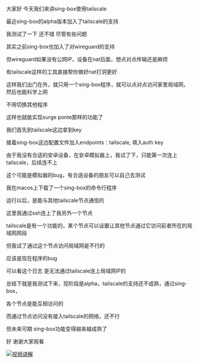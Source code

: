 大家好 今天我们来讲sing-box使用tailscale

最近sing-box的alpha版本加入了tailscale的支持

我测试了一下 还不错 尽管有些问题

其实之前sing-box也加入了对wireguard的支持

但wireguard如果没有公网IP，设备在nat后面，想点对点传输还是麻烦

有tailscale这样的工具直接帮你做好nat打洞更好

这样我们出门在外，就只用一个sing-box程序，就可以点对点访问家里局域网，然后也能科学上网

不用切换其他程序

这样也就能实现surge ponte那样的功能了

我们首先到tailscale这边拿到key

接着sing-box这边配置文件加入endpoints：tailscale, 填入auth key

由于我没有合适的安卓设备，在安卓模拟器上，我试了下，只能第一次连上tailscale，后续连不上

这个可能是模拟器的bug，有合适设备的朋友可以自己去测试

我在macos上下载了一个sing-box的命令行程序

运行以后，是能与其他tailscale节点通信的

这里我通过ssh连上了我另外一个节点

tailscale是有一个功能的，某个节点可以设置让其他节点通过它访问前者所在的局域网网段

但我试了通过这个节点访问局域网是不行的

应该是现在程序的bug

可以看这个日志 是无法通过tailscale连上局域网IP的

总结下就是我测试下来，现阶段是alpha，tailscale的支持还不成熟，通过sing-box，

各个节点是能互相访问的

而通过节点访问没有接入tailscale的网络，还不行

但未来可期 sing-box功能变得越来越成熟了

好 谢谢大家观看

[![视频讲解](https://img.youtube.com/vi/YzV3Ni8PNco/0.jpg)](https://www.youtube.com/watch?v=YzV3Ni8PNco)
